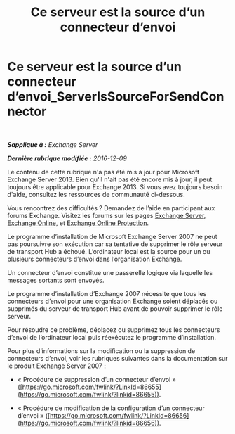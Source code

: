 ﻿---
title: 'Ce serveur est la source d’un connecteur d’envoi'
TOCTitle: Ce serveur est la source d’un connecteur d’envoi_ServerIsSourceForSendConnector
ms:assetid: 151c0014-c90c-4c52-8e74-4b3f1bc7aaf1
ms:mtpsurl: https://technet.microsoft.com/fr-fr/library/ms.exch.setupreadiness.serverissourceforsendconnector(v=EXCHG.150)
ms:contentKeyID: 50477655
ms.date: 04/24/2018
mtps_version: v=EXCHG.150
ms.translationtype: HT
---

# Ce serveur est la source d’un connecteur d’envoi\_ServerIsSourceForSendConnector

 

_**Sapplique à :** Exchange Server_

_**Dernière rubrique modifiée :** 2016-12-09_

Le contenu de cette rubrique n'a pas été mis à jour pour Microsoft Exchange Server 2013. Bien qu'il n'ait pas été encore mis à jour, il peut toujours être applicable pour Exchange 2013. Si vous avez toujours besoin d'aide, consultez les ressources de communauté ci-dessous.

Vous rencontrez des difficultés ? Demandez de l’aide en participant aux forums Exchange. Visitez les forums sur les pages [Exchange Server](https://go.microsoft.com/fwlink/p/?linkid=60612), [Exchange Online](https://go.microsoft.com/fwlink/p/?linkid=267542), et [Exchange Online Protection](https://go.microsoft.com/fwlink/p/?linkid=285351).

Le programme d’installation de Microsoft Exchange Server 2007 ne peut pas poursuivre son exécution car sa tentative de supprimer le rôle serveur de transport Hub a échoué. L’ordinateur local est la source pour un ou plusieurs connecteurs d’envoi dans l’organisation Exchange.

Un connecteur d’envoi constitue une passerelle logique via laquelle les messages sortants sont envoyés.

Le programme d’installation d’Exchange 2007 nécessite que tous les connecteurs d’envoi pour une organisation Exchange soient déplacés ou supprimés du serveur de transport Hub avant de pouvoir supprimer le rôle serveur.

Pour résoudre ce problème, déplacez ou supprimez tous les connecteurs d’envoi de l’ordinateur local puis réexécutez le programme d’installation.

Pour plus d’informations sur la modification ou la suppression de connecteurs d’envoi, voir les rubriques suivantes dans la documentation sur le produit Exchange Server 2007 :

  - « Procédure de suppression d’un connecteur d’envoi » ([https://go.microsoft.com/fwlink/?LinkId=86655](https://go.microsoft.com/fwlink/?linkid=86655)).

  - « Procédure de modification de la configuration d’un connecteur d’envoi » ([https://go.microsoft.com/fwlink/?LinkId=86656](https://go.microsoft.com/fwlink/?linkid=86656)).

